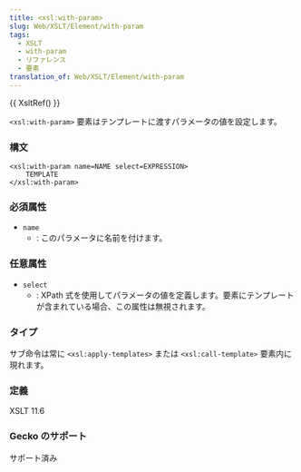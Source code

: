 ```yaml
---
title: <xsl:with-param>
slug: Web/XSLT/Element/with-param
tags:
  - XSLT
  - with-param
  - リファレンス
  - 要素
translation_of: Web/XSLT/Element/with-param
---
```

{{ XsltRef() }}

`<xsl:with-param>` 要素はテンプレートに渡すパラメータの値を設定します。

### 構文

```
<xsl:with-param name=NAME select=EXPRESSION>
	TEMPLATE
</xsl:with-param>
```

### 必須属性

- `name`
  - : このパラメータに名前を付けます。

### 任意属性

- `select`
  - : XPath 式を使用してパラメータの値を定義します。要素にテンプレートが含まれている場合、この属性は無視されます。

### タイプ

サブ命令は常に `<xsl:apply-templates>` または `<xsl:call-template>` 要素内に現れます。

### 定義

XSLT 11.6

### Gecko のサポート

サポート済み
